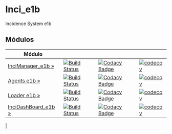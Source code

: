 # Inci_e1b
Incidence System e1b

## Módulos
| Módulo | | | | 
|---------------------|---|---|---|
| [InciManager_e1b »](https://github.com/Arquisoft/InciManager_e1b) | [![Build Status](https://travis-ci.org/Arquisoft/InciManager_e1b.svg?branch=master)](https://travis-ci.org/Arquisoft/InciManager_e1b) | [![Codacy Badge](https://api.codacy.com/project/badge/Grade/1d7cb9ab12dd4230a9a1ccdc3a723185)](https://www.codacy.com/app/jelabra/InciManager_e1b?utm_source=github.com&amp;utm_medium=referral&amp;utm_content=Arquisoft/InciManager_e1b&amp;utm_campaign=Badge_Grade)|[![codecov](https://codecov.io/gh/Arquisoft/InciManager_e1b/branch/master/graph/badge.svg)](https://codecov.io/gh/Arquisoft/InciManager_e1b)
| [Agents e1b »](https://github.com/Arquisoft/Agents_e1b) | [![Build Status](https://travis-ci.org/Arquisoft/Agents_e1b.svg?branch=master)](https://travis-ci.org/Arquisoft/Agents_e1b)| [![Codacy Badge](https://api.codacy.com/project/badge/Grade/52c0a7fa26854206a17e11d781bd421c)](https://www.codacy.com/app/jelabra/Agents_e1a?utm_source=github.com&amp;utm_medium=referral&amp;utm_content=Arquisoft/Agents_e1a&amp;utm_campaign=Badge_Grade)|[![codecov](https://codecov.io/gh/Arquisoft/Agents_e1a/branch/master/graph/badge.svg)](https://codecov.io/gh/Arquisoft/Agents_e1a) 
| [Loader e1b »](https://github.com/Arquisoft/Loader_e1b) |[![Build Status](https://travis-ci.org/Arquisoft/Loader_e1b.svg?branch=master)](https://travis-ci.org/Arquisoft/Loader_e1b) | [![Codacy Badge](https://api.codacy.com/project/badge/Grade/6308efdd6cbf43fcb00b4f1f8b3e83f3)](https://www.codacy.com/app/jelabra/Loader_e1b?utm_source=github.com&amp;utm_medium=referral&amp;utm_content=Arquisoft/Loader_e1b&amp;utm_campaign=Badge_Grade)|[![codecov](https://codecov.io/gh/Arquisoft/Loader_e1b/branch/master/graph/badge.svg)](https://codecov.io/gh/Arquisoft/Loader_e1b)| 
| [InciDashBoard_e1b »](https://github.com/Arquisoft/InciDashboard_e1b) | [![Build Status](https://travis-ci.org/Arquisoft/InciDashboard_e1b.svg?branch=master)](https://travis-ci.org/Arquisoft/InciDashboard_e1b)|[![Codacy Badge](https://api.codacy.com/project/badge/Grade/6308efdd6cbf43fcb00b4f1f8b3e83f3)](https://app.codacy.com/app/mariodod/InciDashboard_e1b/dashboard) |[![codecov](https://codecov.io/gh/Arquisoft/InciDashboard_e1b/branch/master/graph/badge.svg)](https://codecov.io/gh/Arquisoft/InciDashboard_e1b)
 | 
